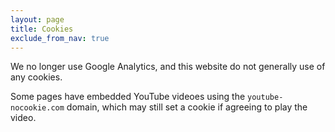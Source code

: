 ```yaml
---
layout: page
title: Cookies
exclude_from_nav: true
---
```


We no longer use Google Analytics, and this website do not generally use of any cookies.

Some pages have embedded YouTube videoes using the `youtube-nocookie.com` domain, which may still set a cookie if agreeing to play the video.